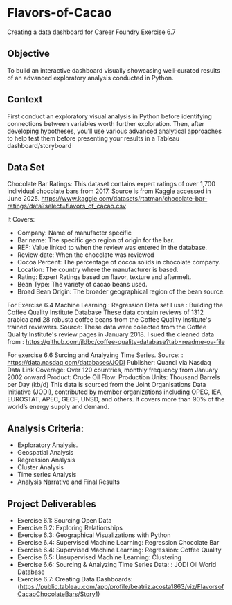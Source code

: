 # Flavors-of-Cacao

Creating a data dashboard for Career Foundry Exercise 6.7

## Objective 
 To build an interactive dashboard visually showcasing well-curated results of an advanced exploratory analysis conducted in Python.

 ## Context
First conduct an exploratory visual analysis in Python before identifying connections between variables worth further exploration. Then, after developing hypotheses, you’ll use various advanced analytical approaches to help test them before presenting your results in a Tableau dashboard/storyboard

## Data Set
Chocolate Bar Ratings: This dataset contains expert ratings of over 1,700 individual chocolate bars from 2017. Source is from Kaggle accessed in June 2025.
 https://www.kaggle.com/datasets/rtatman/chocolate-bar-ratings/data?select=flavors_of_cacao.csv

 It Covers: 
 - Company: Name of manufacter specific
 - Bar name: The specific geo region of origin for the bar.
 - REF: Value linked to when the review was entered in the database.
 - Review date: When the chocolate was reviewed
 - Cocoa Percent: The percentage of cocoa solids in chocolate company.
 - Location: The country where the manufacturer is based.
 - Rating: Expert Ratings based on flavor, texture and aftermelt.
 - Bean Type: The variety of cacao beans used.
 - Broad Bean Origin: The broader geographical region of the bean source.

For Exercise 6.4 Machine Learning : Regression 
 Data set I use : Building the Coffee Quality Institute Database These data contain reviews of 1312 arabica and 28 robusta coffee beans from the Coffee Quality Institute's trained reviewers.
Source: These data were collected from the Coffee Quality Institute's review pages in January 2018.
I sued the cleaned data from : https://github.com/jldbc/coffee-quality-database?tab=readme-ov-file

For exercise 6.6 Surcing and Analyzing Time Series.
Source: : https://data.nasdaq.com/databases/JODI
Publisher: Quandl via Nasdaq Data Link
Coverage: Over 120 countries, monthly frequency from January 2002 onward
Product: Crude Oil
Flow: Production
Units: Thousand Barrels per Day (kb/d)
This data is sourced from the Joint Organisations Data Initiative (JODI), contributed by member organizations including OPEC, IEA, EUROSTAT, APEC, GECF, UNSD, and others. It covers more than 90% of the world’s energy supply and demand.

## Analysis Criteria:
- Exploratory Analysis.
- Geospatial Analysis
-  Regression Analysis
-  Cluster Analysis
-  Time series Analysis
-  Analysis Narrative and Final Results

## Project Deliverables
- Exercise 6.1: Sourcing Open Data
- Exercise 6.2: Exploring Relationships
- Exercise 6.3: Geographical Visualizations with Python
- Exercise 6.4: Supervised Machine Learning: Regression Chocolate Bar
- Exercise 6.4: Supervised Machine Learning: Regression: Coffee Quality
- Exercise 6.5: Unsupervised Machine Learning: Clustering
- Exercise 6.6: Sourcing & Analyzing Time Series Data: : JODI Oil World Database
- Exercise 6.7: Creating Data Dashboards:
(https://public.tableau.com/app/profile/beatriz.acosta1863/viz/FlavorsofCacaoChocolateBars/Story1)


